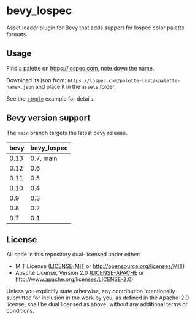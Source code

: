 # bevy_lospec

Asset loader plugin for Bevy that adds support for lospec color palette formats.

## Usage

Find a palette on <https://lospec.com>, note down the name.

Download its json from: `https://lospec.com/palette-list/<palette-name>.json`
and place it in the `assets` folder.

See the [`simple`](./examples/simple.rs) example for details.

## Bevy version support

The `main` branch targets the latest bevy release.

|bevy|bevy_lospec|
|----|-----------|
|0.13|0.7, main  |
|0.12|0.6        |
|0.11|0.5        |
|0.10|0.4        |
|0.9 |0.3        |
|0.8 |0.2        |
|0.7 |0.1        |

## License

All code in this repository dual-licensed under either:

- MIT License ([LICENSE-MIT](LICENSE-MIT) or <http://opensource.org/licenses/MIT>)
- Apache License, Version 2.0 ([LICENSE-APACHE](LICENSE-APACHE) or <http://www.apache.org/licenses/LICENSE-2.0>)

Unless you explicitly state otherwise, any contribution intentionally submitted
for inclusion in the work by you, as defined in the Apache-2.0 license, shall be
dual licensed as above, without any additional terms or conditions.
